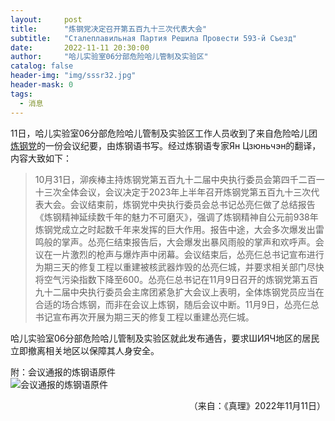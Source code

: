 ```yaml
---
layout:     post
title:      "炼钢党决定召开第五百九十三次代表大会"
subtitle:   "Сталеплавильная Партия Решила Провести 593-й Съезд"
date:       2022-11-11 20:30:00
author:     "哈儿实验室06分部危险哈儿管制及实验区"
catalog: false
header-img: "img/sssr32.jpg"
header-mask: 0
tags:
  - 消息
---
```


11日，哈儿实验室06分部危险哈儿管制及实验区工作人员收到了来自危险哈儿团[炼钢党](https://khayer.cn/bdohlh/index.html?haer=19)的一份会议纪要，由炼钢语书写。经过炼钢语专家Ян Цзюньчэн的翻译，内容大致如下：

> 10月31日，泖疾棒主持炼钢党第五百九十二届中央执行委员会第四千二百一十三次全体会议，会议决定于2023年上半年召开炼钢党第五百九十三次代表大会。会议结束前，炼钢党中央执行委员会总书记怂亮仨做了总结报告《炼钢精神延续数千年的魅力不可磨灭》，强调了炼钢精神自公元前938年炼钢党成立之时起数千年来发挥的巨大作用。报告中途，大会多次爆发出雷鸣般的掌声。怂亮仨结束报告后，大会爆发出暴风雨般的掌声和欢呼声。会议在一片激烈的枪声与爆炸声中闭幕。会议结束后，怂亮仨总书记宣布进行为期三天的修复工程以重建被核武器炸毁的怂亮仨城，并要求相关部门尽快将空气污染指数下降至600。怂亮仨总书记在11月9日召开的炼钢党第五百九十二届中央执行委员会主席团紧急扩大会议上表明，全体炼钢党员应当在合适的场合炼钢，而非在会议上炼钢，随后会议中断。11月9日，怂亮仨总书记宣布再次开展为期三天的修复工程以重建怂亮仨城。

哈儿实验室06分部危险哈儿管制及实验区就此发布通告，要求ШИЯЧ地区的居民立即撤离相关地区以保障其人身安全。  
  
附：会议通报的炼钢语原件  
![会议通报的炼钢语原件](https://khayer.cn/files/minuty_vstrechi_(2022-11-11).jpg)
<div style="text-align: right">（来自：《真理》2022年11月11日）</div>